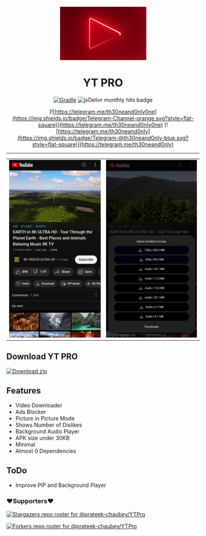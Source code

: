 <p align="center">
<img src='.github/img/ytp.gif'  >
</p>
<h1 align=center>YT PRO </h1>

<div align="center">

[![Gradle](https://github.com/prateek-chaubey/YTPro/actions/workflows/gradle.yml/badge.svg)](https://github.com/prateek-chaubey/YTPro/actions/workflows/gradle.yml)
<img alt="jsDelivr monthly hits badge" src="https://data.jsdelivr.com/v1/package/gh/prateek-chaubey/YTPro/badge">

[![https://telegram.me/th30neand0nly0ne](https://img.shields.io/badge/Telegram-Channel-orange.svg?style=flat-square)](https://telegram.me/th30neand0nly0ne)
[![https://telegram.me/th30neand0nly](https://img.shields.io/badge/Telegram-@th30neand0nly-blue.svg?style=flat-square)](https://telegram.me/th30neand0nly)

</div>

---


| | |
|:--:|:--:| 
|<img src='.github/img/ytpro3.png'  > | <img src='.github/img/ytpro2.png'  > |


## Download YT PRO

[![Download zip](https://custom-icon-badges.herokuapp.com/badge/-Download-ff0000?style=for-the-badge&logo=download&logoColor=white "Download Apk")](https://github.com/prateek-chaubey/YTPro/releases/download/v2.3/YTPRO.apk)

## Features
 * Video Downloader
 * Ads Blocker
 * Picture in Picture Mode
 * Shows Number of Dislikes
 * Background Audio Player
 * APK size under 30KB
 * Minimal
 * Almost 0 Dependencies

## ToDo
 * Improve PIP and Background Player


### ❤️Supporters❤️
[![Stargazers repo roster for @prateek-chaubey/YTPro](https://reporoster.com/stars/dark/prateek-chaubey/YTPro)](https://github.com/prateek-chaubey/YTPro/stargazers)
     
[![Forkers repo roster for @prateek-chaubey/YTPro](https://reporoster.com/forks/dark/prateek-chaubey/YTPro)](https://github.com/prateek-chaubey/YTPro/network/members)
